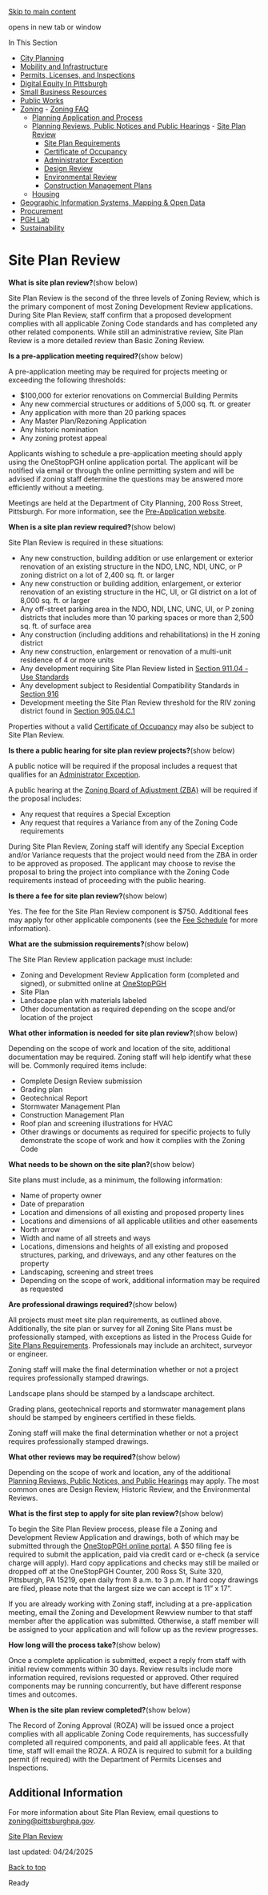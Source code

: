 [Skip to main content](https://www.pittsburghpa.gov/Business-Development/Zoning/Plan-Reviews-and-Notices/Site-Plan-Review#main-content)

opens in new tab or window

In This Section

- [City Planning](https://www.pittsburghpa.gov/Business-Development/City-Planning)
- [Mobility and Infrastructure](https://www.pittsburghpa.gov/Business-Development/Mobility-and-Infrastructure)
- [Permits, Licenses, and Inspections](https://www.pittsburghpa.gov/Business-Development/Permits-Licenses-and-Inspections)
- [Digital Equity In Pittsburgh](https://www.pittsburghpa.gov/Business-Development/Digital-Equity-In-Pittsburgh)
- [Small Business Resources](https://www.pittsburghpa.gov/Business-Development/Small-Business-Resources)
- [Public Works](https://www.pittsburghpa.gov/Business-Development/Public-Works)
- [Zoning](https://www.pittsburghpa.gov/Business-Development/Zoning)  - [Zoning FAQ](https://www.pittsburghpa.gov/Business-Development/Zoning/Zoning-FAQ)
  - [Planning Application and Process](https://www.pittsburghpa.gov/Business-Development/Zoning/Planning-Application-and-Process)
  - [Planning Reviews, Public Notices and Public Hearings](https://www.pittsburghpa.gov/Business-Development/Zoning/Plan-Reviews-and-Notices)    - [Site Plan Review](https://www.pittsburghpa.gov/Business-Development/Zoning/Plan-Reviews-and-Notices/Site-Plan-Review)
    - [Site Plan Requirements](https://www.pittsburghpa.gov/Business-Development/Zoning/Plan-Reviews-and-Notices/Site-Plan-Requirements)
    - [Certificate of Occupancy](https://www.pittsburghpa.gov/Business-Development/Zoning/Plan-Reviews-and-Notices/Certificate-of-Occupancy)
    - [Administrator Exception](https://www.pittsburghpa.gov/Business-Development/Zoning/Plan-Reviews-and-Notices/Administrator-Exception)
    - [Design Review](https://www.pittsburghpa.gov/Business-Development/Zoning/Plan-Reviews-and-Notices/Design-Review)
    - [Environmental Review](https://www.pittsburghpa.gov/Business-Development/Zoning/Plan-Reviews-and-Notices/Environmental-Review)
    - [Construction Management Plans](https://www.pittsburghpa.gov/Business-Development/Zoning/Plan-Reviews-and-Notices/Construction-Management-Plans)
  - [Housing](https://www.pittsburghpa.gov/Business-Development/Zoning/Housing)
- [Geographic Information Systems, Mapping & Open Data](https://www.pittsburghpa.gov/Business-Development/Geographic-Information-Systems-Mapping-Open-Data)
- [Procurement](https://www.pittsburghpa.gov/Business-Development/Procurement)
- [PGH Lab](https://www.pittsburghpa.gov/Business-Development/PGH-Lab)
- [Sustainability](https://www.pittsburghpa.gov/Business-Development/Sustainability)

# Site Plan Review

**What is site plan review?**(show below)

Site Plan Review is the second of the three levels of Zoning Review, which is the primary component of most Zoning Development Review applications. During Site Plan Review, staff confirm that a proposed development complies with all applicable Zoning Code standards and has completed any other related components. While still an administrative review, Site Plan Review is a more detailed review than Basic Zoning Review.

**Is a pre-application meeting required?**(show below)

A pre-application meeting may be required for projects meeting or exceeding the following thresholds:

- $100,000 for exterior renovations on Commercial Building Permits
- Any new commercial structures or additions of 5,000 sq. ft. or greater
- Any application with more than 20 parking spaces
- Any Master Plan/Rezoning Application
- Any historic nomination
- Any zoning protest appeal

Applicants wishing to schedule a pre-application meeting should apply using the OneStopPGH online application portal. The applicant will be notified via email or through the online permitting system and will be advised if zoning staff determine the questions may be answered more efficiently without a meeting.

Meetings are held at the Department of City Planning, 200 Ross Street, Pittsburgh. For more information, see the [Pre-Application website](https://www.pittsburghpa.gov/Business-Development/Zoning/Planning-Application-and-Process/Pre-Application-Meeting).

**When is a site plan review required?**(show below)

Site Plan Review is required in these situations:

- Any new construction, building addition or use enlargement or exterior renovation of an existing structure in the NDO, LNC, NDI, UNC, or P zoning district on a lot of 2,400 sq. ft. or larger
- Any new construction or building addition, enlargement, or exterior renovation of an existing structure in the HC, UI, or GI district on a lot of 8,000 sq. ft. or larger
- Any off-street parking area in the NDO, NDI, LNC, UNC, UI, or P zoning districts that includes more than 10 parking spaces or more than 2,500 sq. ft. of surface area
- Any construction (including additions and rehabilitations) in the H zoning district
- Any new construction, enlargement or renovation of a multi-unit residence of 4 or more units
- Any development requiring Site Plan Review listed in [Section 911.04 - Use Standards](https://ecode360.com/45476515#45476528)
- Any development subject to Residential Compatibility Standards in [Section 916](https://ecode360.com/45478350#45478350)
- Development meeting the Site Plan Review threshold for the RIV zoning district found in [Section 905.04.C.1](https://ecode360.com/45474681#45474644)

Properties without a valid [Certificate of Occupancy](https://www.pittsburghpa.gov/Business-Development/Zoning/Plan-Reviews-and-Notices/Certificate-of-Occupancy) may also be subject to Site Plan Review.

**Is there a public hearing for site plan review projects?**(show below)

A public notice will be required if the proposal includes a request that qualifies for an [Administrator Exception](https://www.pittsburghpa.gov/Business-Development/Zoning/Plan-Reviews-and-Notices/Administrator-Exception).

A public hearing at the [Zoning Board of Adjustment (ZBA)](https://www.pittsburghpa.gov/Training/DCP-BC-Archive/Zoning-Board-of-Adjustment) will be required if the proposal includes:

- Any request that requires a Special Exception
- Any request that requires a Variance from any of the Zoning Code requirements

During Site Plan Review, Zoning staff will identify any Special Exception and/or Variance requests that the project would need from the ZBA in order to be approved as proposed. The applicant may choose to revise the proposal to bring the project into compliance with the Zoning Code requirements instead of proceeding with the public hearing.

**Is there a fee for site plan review?**(show below)

Yes. The fee for the Site Plan Review component is $750. Additional fees may apply for other applicable components (see the [Fee Schedule](https://www.pittsburghpa.gov/Business-Development/Zoning/Planning-Application-and-Process/Fee-Schedule) for more information).

**What are the submission requirements?**(show below)

The Site Plan Review application package must include:

- Zoning and Development Review Application form (completed and signed), or submitted online at [OneStopPGH](https://onestoppgh.pittsburghpa.gov/pghprod/pub/lms/Login.aspx)
- Site Plan
- Landscape plan with materials labeled
- Other documentation as required depending on the scope and/or location of the project

**What other information is needed for site plan review?**(show below)

Depending on the scope of work and location of the site, additional documentation may be required. Zoning staff will help identify what these will be. Commonly required items include:

- Complete Design Review submission
- Grading plan
- Geotechnical Report
- Stormwater Management Plan
- Construction Management Plan
- Roof plan and screening illustrations for HVAC
- Other drawings or documents as required for specific projects to fully demonstrate the scope of work and how it complies with the Zoning Code

**What needs to be shown on the site plan?**(show below)

Site plans must include, as a minimum, the following information:

- Name of property owner
- Date of preparation
- Location and dimensions of all existing and proposed property lines
- Locations and dimensions of all applicable utilities and other easements
- North arrow
- Width and name of all streets and ways
- Locations, dimensions and heights of all existing and proposed structures, parking, and driveways, and any other features on the property
- Landscaping, screening and street trees
- Depending on the scope of work, additional information may be required as requested

**Are professional drawings required?**(show below)

All projects must meet site plan requirements, as outlined above. Additionally, the site plan or survey for all Zoning Site Plans must be professionally stamped, with exceptions as listed in the Process Guide for [Site Plans Requirements](https://www.pittsburghpa.gov/Business-Development/Zoning/Plan-Reviews-and-Notices/Site-Plan-Requirements). Professionals may include an architect, surveyor or engineer.

Zoning staff will make the final determination whether or not a project requires professionally stamped drawings.

Landscape plans should be stamped by a landscape architect.

Grading plans, geotechnical reports and stormwater management plans should be stamped by engineers certified in these fields.

Zoning staff will make the final determination whether or not a project requires professionally stamped drawings.

**What other reviews may be required?**(show below)

Depending on the scope of work and location, any of the additional [Planning Reviews, Public Notices, and Public Hearings](https://www.pittsburghpa.gov/Business-Development/Zoning/Plan-Reviews-and-Notices) may apply. The most common ones are Design Review, Historic Review, and the Environmental Reviews.

**What is the first step to apply for site plan review?**(show below)

To begin the Site Plan Review process, please file a Zoning and Development Review Application and drawings, both of which may be submitted through the [OneStopPGH online portal](https://onestoppgh.pittsburghpa.gov/pghprod/pub/lms/Login.aspx). A $50 filing fee is required to submit the application, paid via credit card or e-check (a service charge will apply). Hard copy applications and checks may still be mailed or dropped off at the OneStopPGH Counter, 200 Ross St, Suite 320, Pittsburgh, PA 15219, open daily from 8 a.m. to 3 p.m. If hard copy drawings are filed, please note that the largest size we can accept is 11” x 17”.

If you are already working with Zoning staff, including at a pre-application meeting, email the Zoning and Development Rewview number to that staff member after the application was submitted. Otherwise, a staff member will be assigned to your application and will follow up as the review progresses.

**How long will the process take?**(show below)

Once a complete application is submitted, expect a reply from staff with initial review comments within 30 days. Review results include more information required, revisions requested or approved. Other required components may be running concurrently, but have different response times and outcomes.

**When is the site plan review completed?**(show below)

The Record of Zoning Approval (ROZA) will be issued once a project complies with all applicable Zoning Code requirements, has successfully completed all required components, and paid all applicable fees. At that time, staff will email the ROZA. A ROZA is required to submit for a building permit (if required) with the Department of Permits Licenses and Inspections.

## Additional Information

For more information about Site Plan Review, email questions to [zoning@pittsburghpa.gov](mailto:zoning@pittsburghpa.gov).

[Site Plan Review](https://www.pittsburghpa.gov/e57c6b16-52a6-424c-93be-17de7ad61f1d)

last updated: 04/24/2025

[Back to top](https://www.pittsburghpa.gov/Business-Development/Zoning/Plan-Reviews-and-Notices/Site-Plan-Review#body-top)

Ready
